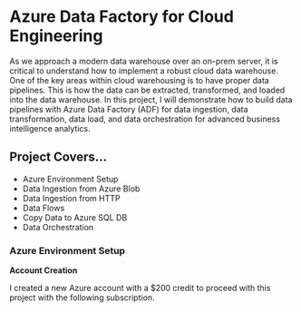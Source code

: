 # Azure Data Factory for Cloud Engineering

As we approach a modern data warehouse over an on-prem server, it is critical to understand how to implement a robust cloud data warehouse. One of the key areas within cloud warehousing is to have proper data pipelines. This is how the data can be extracted, transformed, and loaded into the data warehouse. In this project, I will demonstrate how to build data pipelines with Azure Data Factory (ADF) for data ingestion, data transformation, data load, and data orchestration for advanced business intelligence analytics. 

## Project Covers... 
- Azure Environment Setup
- Data Ingestion from Azure Blob
- Data Ingestion from HTTP
- Data Flows
- Copy Data to Azure SQL DB
- Data Orchestration

### Azure Environment Setup

**Account Creation**

I created a new Azure account with a $200 credit to proceed with this project with the following subscription. 
